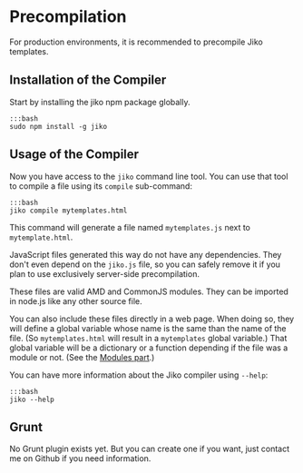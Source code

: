 
Precompilation
==============

For production environments, it is recommended to precompile Jiko templates.

Installation of the Compiler
----------------------------

Start by installing the jiko npm package globally.

    :::bash
    sudo npm install -g jiko

Usage of the Compiler
---------------------

Now you have access to the `jiko` command line tool. You can use that tool to compile a file using its `compile`
sub-command:

    :::bash
    jiko compile mytemplates.html

This command will generate a file named `mytemplates.js` next to `mytemplate.html`.

JavaScript files generated this way do not have any dependencies. They don't even depend on the `jiko.js` file, so you
can safely remove it if you plan to use exclusively server-side precompilation.

These files are valid AMD and CommonJS modules. They can be imported in node.js like any other source file.

You can also include these files directly in a web page. When doing so, they will define a global variable whose name is
the same than the name of the file. (So `mytemplates.html` will result in a `mytemplates` global variable.) That global
variable will be a dictionary or a function depending if the file was a module or not. (See the [Modules
part](/docs/syntax.html#modules).)

You can have more information about the Jiko compiler using `--help`:

    :::bash
    jiko --help

Grunt
-----

No Grunt plugin exists yet. But you can create one if you want, just contact me on Github if you need information.
